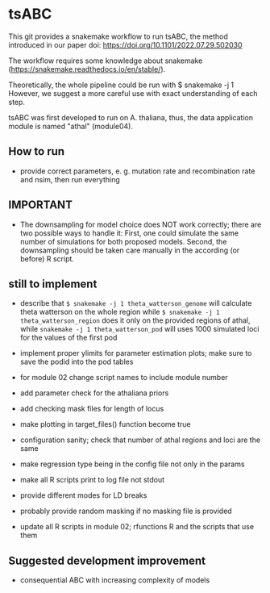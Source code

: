 # tsABC


This git provides a snakemake workflow to run tsABC, the method introduced in our paper doi: https://doi.org/10.1101/2022.07.29.502030


The workflow requires some knowledge about snakemake (https://snakemake.readthedocs.io/en/stable/).

Theoretically, the whole pipeline could be run with $ snakemake -j 1
However, we suggest a more careful use with exact understanding of each step.

tsABC was first developed to run on A. thaliana, thus, the data application module is named "athal" (module04).


## How to run
 + provide correct parameters, e. g. mutation rate and recombination rate and nsim, then run everything

## IMPORTANT
 + The downsampling for model choice does NOT work correctly; there are two possible ways to handle it: First, one could simulate the same number of simulations for both proposed models. Second, the downsampling should be taken care manually in the according (or before) R script.


## still to implement
 + describe that `$ snakemake -j 1 theta_watterson_genome` will calculate theta watterson on the whole region while `$ snakemake -j 1 theta_watterson_region` does it only on the provided regions of athal, while `snakemake -j 1 theta_watterson_pod` will uses 1000 simulated loci for the values of the first pod
 + implement proper ylimits for parameter estimation plots; make sure to save the podid into the pod tables
 + for module 02 change script names to include module number
 + add parameter check for the athaliana priors
 + add checking mask files for length of locus
 + make plotting in target_files() function become true
 + configuration sanity; check that number of athal regions and loci are the same
 + make regression type being in the config file not only in the params
 + make all R scripts print to log file not stdout
 + provide different modes for LD breaks

 + probably provide random masking if no masking file is provided
 + update all R scripts in module 02; rfunctions R and the scripts that use them

## Suggested development improvement
 + consequential ABC with increasing complexity of models
